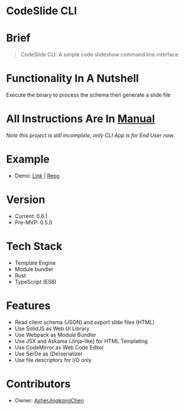 # CodeSlide CLI

# Brief
> CodeSlide CLI: A simple code slideshow command line interface

# Functionality In A Nutshell
Execute the binary to process the schema then generate a slide file

# All Instructions Are In [Manual](./doc/MANUAL.md)

*Note this project is still incomplete, only CLI App is for End User now.*

# Example
- Demo: [Link](https://asherjingkongchen.github.io/codeslide-cli-demo)
      | [Repo](https://github.com/AsherJingkongChen/codeslide-cli-demo)

# Version
- Current: 0.6.1
- Pre-MVP: 0.5.0

# Tech Stack
- Template Engine
- Module bundler
- Rust
- TypeScript (ES6)

# Features
- Read client schema (JSON) and export slide files (HTML)
- Use SolidJS as Web UI Library
- Use Webpack as Module Bundler
- Use JSX and Askama (Jinja-like) for HTML Templating
- Use CodeMirror as Web Code Editor
- Use SerDe as (De)serializer
- Use file descriptors for I/O only

# Contributors
- Owner: [AsherJingkongChen](https://github.com/AsherJingkongChen)
